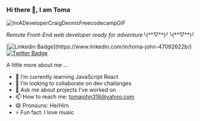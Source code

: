 ### Hi there 👋, I am Toma

![ImADeveloperCraigDennisFreecodecampGIF](https://user-images.githubusercontent.com/94551484/171987107-da5803b5-52f5-4b1e-90b0-f916ff961a68.gif)

<p><em>Remote Front-End web developer ready for adventure</em>╰(*°▽°*)╯╰(*°▽°*)╯</p>

[![Linkedin Badge](https://img.shields.io/badge/-Toma%20John-blue?style=flat-square&logo=Linkedin&logoColor=white&link=[https://www.linkedin.com/in/ellievillalejos/](https://www.linkedin.com/in/toma-john-47092622b/))](https://www.linkedin.com/in/toma-john-47092622b/)
[![Twitter Badge](https://img.shields.io/badge/-@Kamba_TJ-1ca0f1?style=flat-square&labelColor=1ca0f1&logo=twitter&logoColor=white&link=https://twitter.com/miss_elliev)](https://twitter.com/Kamba_TJ)

A little more about me ...

- 🌱 I’m currently learning JavaScript React
- 👯 I’m looking to collaborate on dev challanges
- 💬 Ask me about projects I've worked on
- 📫 How to reach me: tomajohn316@yahoo.com
- 😄 Pronouns: He/Him
- ⚡ Fun fact: I love music


<!--
**Kamba56/Kamba56** is a ✨ _special_ ✨ repository because its `README.md` (this file) appears on your GitHub profile.

Here are some ideas to get you started:

- 🔭 I’m currently working on ...
- 🌱 I’m currently learning ...
- 👯 I’m looking to collaborate on ...
- 🤔 I’m looking for help with ...
- 💬 Ask me about ...
- 📫 How to reach me: ...
- 😄 Pronouns: ...
- ⚡ Fun fact: ...
-->
